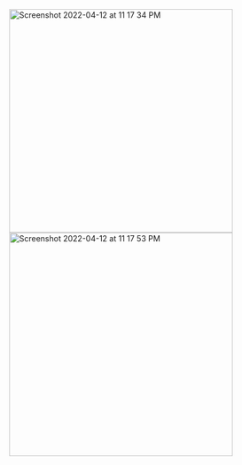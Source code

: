 <img width="403" alt="Screenshot 2022-04-12 at 11 17 34 PM" src="https://user-images.githubusercontent.com/92788804/163025288-d34d3cd9-167a-4020-9cd0-2edeb93d3902.png">
<img width="403" alt="Screenshot 2022-04-12 at 11 17 53 PM" src="https://user-images.githubusercontent.com/92788804/163025294-deca14bb-66de-4693-93ba-958d21623379.png">
